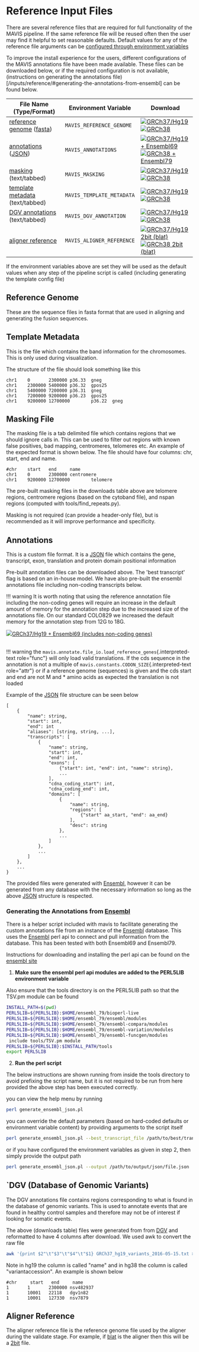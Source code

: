 # Reference Input Files

There are several reference files that are required for full
functionality of the MAVIS pipeline. If the same reference file will be
reused often then the user may find it helpful to set reasonable
defaults. Default values for any of the reference file arguments can be
[configured through environment variables](/configuration/settings/#environment-variables)

To improve the install experience for the users, different
configurations of the MAVIS annotations file have been made available.
These files can be downloaded below, or if the required configuration is
not available,
(instructions on generating the annotations file)[/inputs/reference/#generating-the-annotations-from-ensembl] can be found below.

| File Name (Type/Format)                                                              | Environment Variable      | Download                                                                                                                                                                                                                                                                                                                                                                                                       |
| ------------------------------------------------------------------------------------ | ------------------------- | -------------------------------------------------------------------------------------------------------------------------------------------------------------------------------------------------------------------------------------------------------------------------------------------------------------------------------------------------------------------------------------------------------------- |
| [reference genome](/inputs/reference/#reference-genome) ([fasta](/glossary/#fasta))  | `MAVIS_REFERENCE_GENOME`  | <a class='download-button btn btn-neutral' href='http://hgdownload.cse.ucsc.edu/goldenPath/hg19/bigZips/chromFa.tar.gz' download> <img src='images/Ic_cloud_download_48px.svg'>GRCh37/Hg19</a><br><a class='download-button btn btn-neutral' href='http://hgdownload.cse.ucsc.edu/goldenPath/hg38/bigZips/hg38.fa.gz' download><img src='images/Ic_cloud_download_48px.svg'>GRCh38</a>                         |
| [annotations](/inputs/reference/#annotations) ([JSON](/glossary/#JSON))              | `MAVIS_ANNOTATIONS`       | <a class='download-button btn btn-neutral' href='http://www.bcgsc.ca/downloads/mavis/ensembl69_hg19_annotations.json' download> <img src='images/Ic_cloud_download_48px.svg'>GRCh37/Hg19 + Ensembl69</a><br><a class='download-button btn btn-neutral' href='http://www.bcgsc.ca/downloads/mavis/ensembl79_hg38_annotations.json' download><img src='images/Ic_cloud_download_48px.svg'>GRCh38 + Ensembl79</a> |
| [masking](/inputs/reference/#masking-file) (text/tabbed)                             | `MAVIS_MASKING`           | <a class='download-button btn btn-neutral' href='http://www.bcgsc.ca/downloads/mavis/hg19_masking.tab' download><img src='images/Ic_cloud_download_48px.svg'>GRCh37/Hg19</a><br><a class='download-button btn btn-neutral' href='http://www.bcgsc.ca/downloads/mavis/GRCh38_masking.tab' download><img src='images/Ic_cloud_download_48px.svg'>GRCh38</a>                                                      |
| [template metadata](/inputs/reference/#template-metadata) (text/tabbed)              | `MAVIS_TEMPLATE_METADATA` | <a class='download-button btn btn-neutral' href='http://hgdownload.cse.ucsc.edu/goldenPath/hg19/database/cytoBand.txt.gz' download><img src='images/Ic_cloud_download_48px.svg'>GRCh37/Hg19</a><br><a class='download-button btn btn-neutral' href='http://hgdownload.cse.ucsc.edu/goldenPath/hg38/database/cytoBand.txt.gz' download><img src='images/Ic_cloud_download_48px.svg'>GRCh38</a>                  |
| [DGV annotations](/inputs/reference/#dgv-database-of-genomic-variants) (text/tabbed) | `MAVIS_DGV_ANNOTATION`    | <a class='download-button btn btn-neutral' href='http://www.bcgsc.ca/downloads/mavis/dgv_hg19_variants.tab' download><img src='images/Ic_cloud_download_48px.svg'>GRCh37/Hg19</a><br><a class='download-button btn btn-neutral' href='http://www.bcgsc.ca/downloads/mavis/dgv_hg38_variants.tab' download><img src='images/Ic_cloud_download_48px.svg'>GRCh38</a>                                              |
| [aligner reference](/inputs/reference/#aligner-reference)                            | `MAVIS_ALIGNER_REFERENCE` | <a class='download-button btn btn-neutral' href='http://hgdownload.cse.ucsc.edu/goldenPath/hg19/bigZips/hg19.2bit' download><img src='images/Ic_cloud_download_48px.svg'>GRCh37/Hg19 2bit (blat)</a><br><a class='download-button btn btn-neutral' href='http://hgdownload.cse.ucsc.edu/goldenPath/hg38/bigZips/hg38.2bit' download><img src='images/Ic_cloud_download_48px.svg'>GRCh38 2bit (blat)</a>        |


If the environment variables above are set they will be used as the
default values when any step of the pipeline script is called (including
generating the template config file)

## Reference Genome

These are the sequence files in fasta format that are used in aligning
and generating the fusion sequences.

## Template Metadata

This is the file which contains the band information for the
chromosomes. This is only used during visualization.

The structure of the file should look something like this

    chr1    0       2300000 p36.33  gneg
    chr1    2300000 5400000 p36.32  gpos25
    chr1    5400000 7200000 p36.31  gneg
    chr1    7200000 9200000 p36.23  gpos25
    chr1    9200000 12700000        p36.22  gneg

## Masking File

The masking file is a tab delimited file which contains regions that we
should ignore calls in. This can be used to filter out regions with
known false positives, bad mapping, centromeres, telomeres etc. An
example of the expected format is shown below. The file should have four
columns: chr, start, end and name.

    #chr    start   end     name
    chr1    0       2300000 centromere
    chr1    9200000 12700000        telomere

The pre-built masking files in the downloads table above are telomere
regions, centromere regions (based on the cytoband file), and nspan
regions (computed with tools/find\_repeats.py).

Masking is not required (can provide a header-only file), but is
recommended as it will improve performance and specificity.

## Annotations

This is a custom file format. It is a [JSON](/glossary/#JSON) file which contains the gene, transcript, exon, translation
and protein domain positional information

Pre-built annotation files can be downloaded above. The \'best
transcript\' flag is based on an in-house model. We have also pre-built
the ensembl annotations file including non-coding transcripts below.

!!! warning
    It is worth noting that using the reference annotation file including
    the non-coding genes will require an increase in the default amount of
    memory for the annotation step due to the increased size of the
    annotations file. On our standard COLO829 we increased the default
    memory for the annotation step from 12G to 18G.

<a class='download-button btn btn-neutral' href='http://www.bcgsc.ca/downloads/mavis/ensembl69_hg19_annotations_with_ncrna.json' download>
    <img src='./images/Ic_cloud_download_48px.svg'>GRCh37/Hg19 + Ensembl69 (includes non-coding genes)
</a><br><br>

!!! warning
    the `mavis.annotate.file_io.load_reference_genes`{.interpreted-text
    role="func"} will only load valid translations. If the cds sequence in
    the annotation is not a multiple of
    `mavis.constants.CODON_SIZE`{.interpreted-text role="attr"} or if a
    reference genome (sequences) is given and the cds start and end are not
    M and \* amino acids as expected the translation is not loaded

Example of the [JSON](/glossary/#JSON) file structure can
be seen below

```text
[
    {
        "name": string,
        "start": int,
        "end": int
        "aliases": [string, string, ...],
        "transcripts": [
            {
                "name": string,
                "start": int,
                "end": int,
                "exons": [
                    {"start": int, "end": int, "name": string},
                    ...
                ],
                "cdna_coding_start": int,
                "cdna_coding_end": int,
                "domains": [
                    {
                        "name": string,
                        "regions": [
                            {"start" aa_start, "end": aa_end}
                        ],
                        "desc": string
                    },
                    ...
                ]
            },
            ...
        ]
    },
    ...
}
```

The provided files were generated with
[Ensembl](/background/citations/#yates-2016), however it can be
generated from any database with the necessary information so long as
the above [JSON](/glossary/#JSON) structure is respected.

### Generating the Annotations from [Ensembl](/background/citations/#yates-2016)

There is a helper script included with mavis to facilitate generating
the custom annotations file from an instance of the
[Ensembl](/background/citations/#yates-2016) database. This uses
the [Ensembl](/background/citations/#yates-2016) perl api to
connect and pull information from the database. This has been tested
with both Ensembl69 and Ensembl79.

Instructions for downloading and installing the perl api can be found on
the [ensembl
site](http://www.ensembl.org/info/docs/api/api_installation.html)

1.  **Make sure the ensembl perl api modules are added to the PERL5LIB
    environment variable**

Also ensure that the tools directory is on the PERL5LIB path so that the
TSV.pm module can be found

```bash
INSTALL_PATH=$(pwd)
PERL5LIB=${PERL5LIB}:$HOME/ensembl_79/bioperl-live
PERL5LIB=${PERL5LIB}:$HOME/ensembl_79/ensembl/modules
PERL5LIB=${PERL5LIB}:$HOME/ensembl_79/ensembl-compara/modules
PERL5LIB=${PERL5LIB}:$HOME/ensembl_79/ensembl-variation/modules
PERL5LIB=${PERL5LIB}:$HOME/ensembl_79/ensembl-funcgen/modules
 include tools/TSV.pm module
PERL5LIB=${PERL5LIB}:$INSTALL_PATH/tools
export PERL5LIB
```

2.  **Run the perl script**

The below instructions are shown running from inside the tools directory
to avoid prefixing the script name, but it is not required to be run
from here provided the above step has been executed correctly.

you can view the help menu by running

```bash
perl generate_ensembl_json.pl
```

you can override the default parameters (based on hard-coded defaults or
environment variable content) by providing arguments to the script
itself

```bash
perl generate_ensembl_json.pl --best_transcript_file /path/to/best/transcripts/file --output /path/to/output/json/file.json
```

or if you have configured the environment variables as given in step 2,
then simply provide the output path

```bash
perl generate_ensembl_json.pl --output /path/to/output/json/file.json
```

## `DGV (Database of Genomic Variants)

The DGV annotations file contains regions corresponding to what is found
in the database of genomic variants. This is used to annotate events
that are found in healthy control samples and therefore may not be of
interest if looking for somatic events.

The above (downloads table) files were generated from from
[DGV](http://dgv.tcag.ca/dgv/app/download) and reformatted to have 4
columns after download. We used awk to convert the raw file

```bash
awk '{print $2"\t"$3"\t"$4"\t"$1} GRCh37_hg19_variants_2016-05-15.txt > dgv_hg19_variants.tab
```

Note in hg19 the column is called \"name\" and in hg38 the column is
called \"variantaccession\". An example is shown below

    #chr     start   end     name
    1       1       2300000 nsv482937
    1       10001   22118   dgv1n82
    1       10001   127330  nsv7879

## Aligner Reference

The aligner reference file is the reference genome file used by the
aligner during the validate stage. For example, if
[blat](/glossary#blat) is the aligner then this will be a
[2bit](/glossary#2bit) file.
